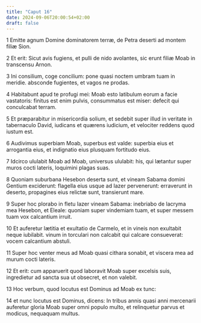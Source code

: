 ```yaml
---
title: "Caput 16"
date: 2024-09-06T20:00:54+02:00
draft: false
---
```



1 Emitte agnum Domine dominatorem terræ, de Petra deserti ad montem filiæ Sion.

2 Et erit: Sicut avis fugiens, et pulli de nido avolantes, sic erunt filiæ Moab in transcensu Arnon.

3 Ini consilium, coge concilium: pone quasi noctem umbram tuam in meridie. absconde fugientes, et vagos ne prodas.

4 Habitabunt apud te profugi mei: Moab esto latibulum eorum a facie vastatoris: finitus est enim pulvis, consummatus est miser: defecit qui conculcabat terram.

5 Et præparabitur in misericordia solium, et sedebit super illud in veritate in tabernaculo David, iudicans et quærens iudicium, et velociter reddens quod iustum est.

6 Audivimus superbiam Moab, superbus est valde: superbia eius et arrogantia eius, et indignatio eius plusquam fortitudo eius.

7 Idcirco ululabit Moab ad Moab, universus ululabit: his, qui lætantur super muros cocti lateris, loquimini plagas suas.

8 Quoniam suburbana Hesebon deserta sunt, et vineam Sabama domini Gentium exciderunt: flagella eius usque ad Iazer pervenerunt: erraverunt in deserto, propagines eius relictæ sunt, transierunt mare.

9 Super hoc plorabo in fletu Iazer vineam Sabama: inebriabo de lacryma mea Hesebon, et Eleale: quoniam super vindemiam tuam, et super messem tuam vox calcantium irruit.

10 Et auferetur lætitia et exultatio de Carmelo, et in vineis non exultabit neque iubilabit. vinum in torculari non calcabit qui calcare consueverat: vocem calcantium abstuli.

11 Super hoc venter meus ad Moab quasi cithara sonabit, et viscera mea ad murum cocti lateris.

12 Et erit: cum apparuerit quod laboravit Moab super excelsis suis, ingredietur ad sancta sua ut obsecret, et non valebit.

13 Hoc verbum, quod locutus est Dominus ad Moab ex tunc:

14 et nunc locutus est Dominus, dicens: In tribus annis quasi anni mercenarii auferetur gloria Moab super omni populo multo, et relinquetur parvus et modicus, nequaquam multus.

